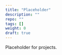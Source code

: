 ```yaml
---
title: "Placeholder"
description: ""
repo: ""
tags: []
weight: 0
draft: true
---
```

Placeholder for projects.

